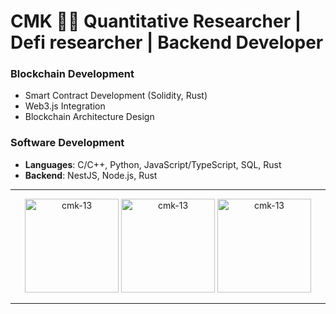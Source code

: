 # CMK 👨‍💻 Quantitative Researcher | Defi researcher | Backend Developer

### Blockchain Development
- Smart Contract Development (Solidity, Rust)
- Web3.js Integration
- Blockchain Architecture Design

### Software Development
- **Languages**: C/C++, Python, JavaScript/TypeScript, SQL, Rust
- **Backend**: NestJS, Node.js, Rust

---


<div align="center">
  <img src="https://github-readme-stats.vercel.app/api/top-langs?username=cmk-13&show_icons=true&locale=en&layout=compact" alt="cmk-13" height="150"/>
  <img src="https://github-readme-stats.vercel.app/api?username=cmk-13&show_icons=true&locale=en" alt="cmk-13" height="150"/>
  <img src="https://github-readme-streak-stats.herokuapp.com/?user=cmk-13&" alt="cmk-13" height="150"/>
</div>


---
